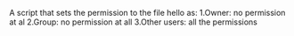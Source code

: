 A script that sets the permission to the file hello as: 1.Owner: no permission at al 2.Group: no permission at all 3.Other users: all the permissions
